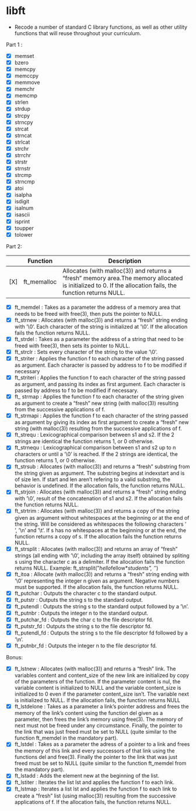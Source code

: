 # libft
- Recode a number of standard C library functions,
as well as other utility functions that will reuse throughout your curriculum.

Part 1 :
- [X] memset
- [X] bzero
- [X] memcpy
- [X] memccpy
- [X] memmove
- [X] memchr
- [X] memcmp
- [X] strlen
- [X] strdup
- [X] strcpy
- [X] strncpy
- [X] strcat
- [X] strncat
- [X] strlcat
- [X] strchr
- [X] strrchr
- [X] strstr
- [X] strnstr
- [X] strcmp
- [X] strncmp
- [X] atoi
- [X] isalpha
- [X] isdigit
- [X] isalnum
- [X] isascii
- [X] isprint
- [X] toupper
- [X] tolower

Part 2:

|     | Function | Description |
| --- | -------- | ----------- |
| [X] | ft_memalloc | Allocates (with malloc(3)) and returns a “fresh” memory area.The memory allocated is initialized to 0. If the allocation fails, the function returns NULL. |



- [X] ft_memdel : Takes as a parameter the address of a memory area that needs to be freed with free(3),
                  then puts the pointer to NULL.
- [X] ft_strnew : Allocates (with malloc(3)) and returns a “fresh” string ending with ’\0’.
                  Each character of the string is initialized at ’\0’. If the allocation fails the function returns NULL.
- [X] ft_strdel : Takes as a parameter the address of a string that need to be freed with free(3),
                  then sets its pointer to NULL.
- [X] ft_strclr : Sets every character of the string to the value ’\0’.
- [X] ft_striter : Applies the function f to each character of the string passed as argument.
                   Each character is passed by address to f to be modified if necessary
- [X] ft_striteri : Applies the function f to each character of the string passed as argument,
                    and passing its index as first argument. Each character is passed by address to f to be modified if necessary.
- [X] ft_ strmap : Applies the function f to each character of the string given as argument to create
                   a “fresh” new string (with malloc(3)) resulting from the successive applications of f.
- [X] ft_strmapi : Applies the function f to each character of the string passed as argument by giving its index
                   as first argument to create a “fresh” new string (with malloc(3))
                   resulting from the successive applications of f.
- [X] ft_strequ : Lexicographical comparison between s1 and s2. If the 2 strings are identical the function returns 1,
                  or 0 otherwise.
- [X] ft_strnequ : Lexicographical comparison between s1 and s2 up to n characters or until a ’\0’ is reached.
                   If the 2 strings are identical, the function returns 1, or 0 otherwise.
- [X] ft_strsub : Allocates (with malloc(3)) and returns a “fresh” substring from the string given as argument.
                  The substring begins at indexstart and is of size len. If start and len aren’t refering to a valid substring, the behavior is undefined. If the
                  allocation fails, the function returns NULL.
- [X] ft_strjoin : Allocates (with malloc(3)) and returns a “fresh” string ending with ’\0’,
                   result of the concatenation of s1 and s2. If the allocation fails the function returns NULL.
- [X] ft_strtrim : Allocates (with malloc(3)) and returns a copy of the string given as argument without whitespaces
                   at the beginning or at the end of the string. Will be considered as whitespaces
                   the following characters ’ ’, ’\n’ and ’\t’. If s has no whitespaces at the beginning or at the end,
                   the function returns a copy of s. If the allocation fails the function returns NULL.
- [X] ft_strsplit : Allocates (with malloc(3)) and returns an array of “fresh”
                    strings (all ending with ’\0’, including the array itself) obtained by spliting s using the character c
                    as a delimiter. If the allocation fails the function returns NULL.
                    Example: ft_strsplit("*hello*fellow***students*", ’*’)
- [X] ft_itoa : Allocate (with malloc(3)) and returns a “fresh” string ending with ’\0’ representing the integer n
                given as argument. Negative numbers must be supported. If the allocation fails, the function returns NULL.
- [X] ft_putchar : Outputs the character c to the standard output.
- [X] ft_putstr : Outputs the string s to the standard output.
- [X] ft_putendl : Outputs the string s to the standard output followed by a ’\n’.
- [X] ft_putnbr : Outputs the integer n to the standard output.
- [X] ft_putchar_fd : Outputs the char c to the file descriptor fd.
- [X] ft_putstr_fd : Outputs the string s to the file descriptor fd.
- [X] ft_putendl_fd : Outputs the string s to the file descriptor fd followed by a ’\n’.
- [X] ft_putnbr_fd : Outputs the integer n to the file descriptor fd.

Bonus:
- [X] ft_lstnew : Allocates (with malloc(3)) and returns a “fresh” link.
                  The variables content and content_size of the new link are initialized by copy of the parameters
                  of the function. If the parameter content is nul, the variable content is initialized to NULL
                  and the variable content_size is initialized to 0 even if the parameter content_size isn’t.
                  The variable next is initialized to NULL. If the allocation fails, the function returns NULL
- [X] ft_lstdelone : Takes as a parameter a link’s pointer address and frees the memory of the link’s content
                     using the function del given as a parameter, then frees the link’s memory using free(3).
                     The memory of next must not be freed under any circumstance.
                     Finally, the pointer to the link that was just freed must be set to NULL (quite similar to the function ft_memdel in the mandatory part).
- [X] ft_lstdel : Takes as a parameter the adress of a pointer to a link and frees the memory of this link
                  and every successors of that link using the functions del and free(3).
                  Finally the pointer to the link that was just freed must be set to NULL
                  (quite similar to the function ft_memdel from the mandatory part).
- [X] ft_lstadd : Adds the element new at the beginning of the list.
- [X] ft_lstiter : Iterates the list lst and applies the function f to each link.
- [X] ft_lstmap : Iterates a list lst and applies the function f to each link to create a “fresh” list
                  (using malloc(3)) resulting from the successive applications of f. If the allocation fails,
                  the function returns NULL.
